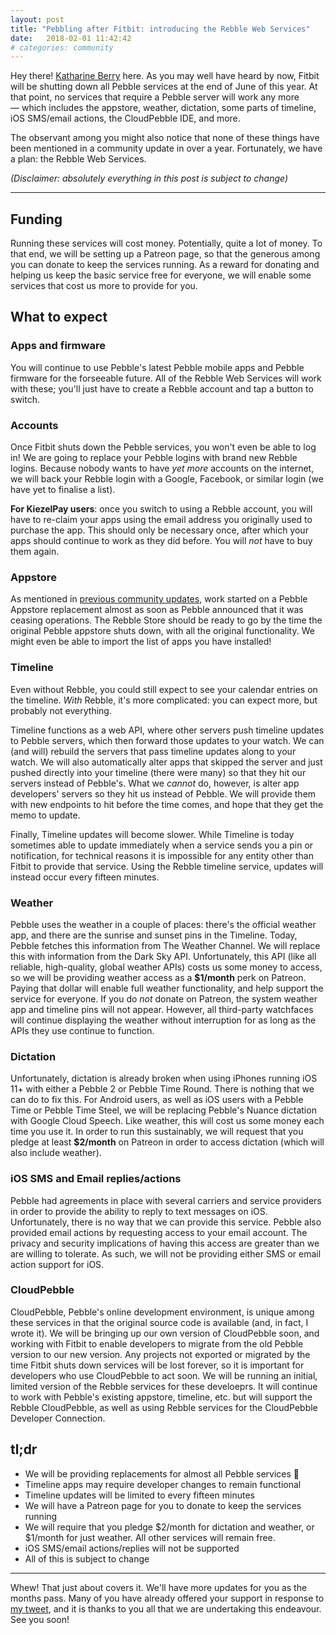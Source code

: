 ```yaml
---
layout: post
title: "Pebbling after Fitbit: introducing the Rebble Web Services"
date:   2018-02-01 11:42:42
# categories: community
---
```


Hey there! [Katharine Berry](https://twitter.com/KatharineBerry) here. As you may well have heard
by now, Fitbit will be shutting down all Pebble services at the end of June of this year. At that
point, no services that require a Pebble server will work any more — which includes the appstore,
weather, dictation, some parts of timeline, iOS SMS/email actions, the CloudPebble IDE, and more.

The observant among you might also notice that none of these things have been mentioned in a
community update in over a year. Fortunately, we have a plan: the Rebble Web Services.

_(Disclaimer: absolutely everything in this post is subject to change)_

------

## Funding

Running these services will cost money. Potentially, quite a lot of money. To that end, we will be
setting up a Patreon page, so that the generous among you can donate to keep the services running.
As a reward for donating and helping us keep the basic service free for everyone, we will enable
some services that cost us more to provide for you.

## What to expect

### Apps and firmware

You will continue to use Pebble's latest Pebble mobile apps and Pebble firmware for the forseeable
future. All of the Rebble Web Services will work with these; you'll just have to create a Rebble
account and tap a button to switch.

### Accounts

Once Fitbit shuts down the Pebble services, you won't even be able to log in! We are going to
replace your Pebble logins with brand new Rebble logins. Because nobody wants to have _yet more_
accounts on the internet, we will back your Rebble login with a Google, Facebook, or similar login
(we have yet to finalise a list).

**For KiezelPay users**: once you switch to using a Rebble account, you will have to re-claim your
apps using the email address you originally used to purchase the app. This should only be necessary
once, after which your apps should continue to work as they did before. You will _not_ have to buy
them again.

### Appstore

As mentioned in [previous community updates](http://rebble.io/2017/01/31/rebble-community-update-2.html),
work started on a Pebble Appstore replacement almost as soon as Pebble announced that it was ceasing
operations. The Rebble Store should be ready to go by the time the original Pebble appstore
shuts down, with all the original functionality. We might even be able to import the list of apps
you have installed!

### Timeline

Even without Rebble, you could still expect to see your calendar entries on the timeline. _With_
Rebble, it's more complicated: you can expect more, but probably not everything.

Timeline functions as a web API, where other servers push timeline updates to Pebble servers, which
then forward those updates to your watch. We can (and will) rebuild the servers that pass timeline
updates along to your watch. We will also automatically alter apps that skipped the server and
just pushed directly into your timeline (there were many) so that they hit our servers instead of
Pebble's. What we _cannot_ do, however, is alter app developers' servers so they hit us instead of
Pebble. We will provide them with new endpoints to hit before the time comes, and hope that they
get the memo to update.

Finally, Timeline updates will become slower. While Timeline is today sometimes able to update
immediately when a service sends you a pin or notification, for technical reasons it is impossible
for any entity other than Fitbit to provide that service. Using the Rebble timeline service, updates
will instead occur every fifteen minutes.

### Weather

Pebble uses the weather in a couple of places: there's the official weather app, and there are the
sunrise and sunset pins in the Timeline. Today, Pebble fetches this information from The Weather
Channel. We will replace this with information from the Dark Sky API. Unfortunately, this API (like
all reliable, high-quality, global weather APIs) costs
us some money to access, so we will be providing weather access as a **$1/month** perk on Patreon.
Paying that dollar will enable full weather functionality, and help support the service for
everyone. If you do _not_ donate on Patreon, the system weather app and timeline pins will not
appear. However, all third-party watchfaces will continue displaying the weather without
interruption for as long as the APIs they use continue to function.

### Dictation

Unfortunately, dictation is already broken when using iPhones running iOS 11+ with either a Pebble 2
or Pebble Time Round. There is nothing that we can do to fix this. For Android users, as well as
iOS users with a Pebble Time or Pebble Time Steel, we will be replacing Pebble's Nuance dictation with Google
Cloud Speech. Like weather, this will cost us some money each time you use it. In order to run this
sustainably, we will request that you pledge at least **$2/month** on Patreon in order to access
dictation (which will also include weather).

### iOS SMS and Email replies/actions

Pebble had agreements in place with several carriers and service providers in order to provide the
ability to reply to text messages on iOS. Unfortunately, there is no way that we can provide this
service. Pebble also provided email actions by requesting access to your email account. The privacy
and security implications of having this access are greater than we are willing to tolerate. As
such, we will not be providing either SMS or email action support for iOS.

### CloudPebble

CloudPebble, Pebble's online development environment, is unique among these services in that the
original source code is available (and, in fact, I wrote it). We will be bringing up our own
version of CloudPebble soon, and working with Fitbit to enable developers to migrate from the old
Pebble version to our new version. Any projects not exported or migrated by the time Fitbit shuts
down services will be lost forever, so it is important for developers who use CloudPebble to act
soon. We will be running an initial, limited version of the Rebble services for these develoeprs.
It will continue to work with Pebble's existing appstore, timeline, etc. but will support the
Rebble CloudPebble, as well as using Rebble services for the CloudPebble Developer Connection.

## tl;dr

* We will be providing replacements for almost all Pebble services 🎉
* Timeline apps may require developer changes to remain functional
* Timeline updates will be limited to every fifteen minutes
* We will have a Patreon page for you to donate to keep the services running
* We will require that you pledge $2/month for dictation and weather, or $1/month for just weather.
  All other services will remain free.
* iOS SMS/email actions/replies will not be supported
* All of this is subject to change

--------

Whew! That just about covers it. We'll have more updates for you as the months pass. Many of you
have already offered your support in response to
[my tweet](https://twitter.com/CloudPebble/status/956362270761664512), and it is thanks to you all
that we are undertaking this endeavour. See you soon!
